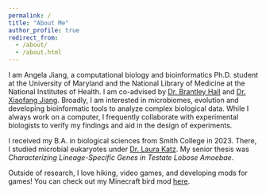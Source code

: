 ```yaml
---
permalink: /
title: "About Me"
author_profile: true
redirect_from: 
  - /about/
  - /about.html
---
```


I am Angela Jiang, a computational biology and bioinformatics Ph.D. student at the University of Maryland and the National Library of Medicine at the National Institutes of Health. I am co-advised by [Dr. Brantley Hall](https://scholar.google.com/citations?hl=en&user=zgcl-SoAAAAJ&view_op=list_works) and [Dr. Xiaofang Jiang](https://www.ncbi.nlm.nih.gov/CBBresearch/jianglab/index.html). Broadly, I am interested in microbiomes, evolution and developing bioinformatic tools to analyze complex biological data. While I always work on a computer, I frequently collaborate with experimental biologists to verify my findings and aid in the design of experiments.

I received my B.A. in biological sciences from Smith College in 2023. There, I studied microbial eukaryotes under [Dr. Laura Katz](https://www.science.smith.edu/katz-lab/). My senior thesis was *Characterizing Lineage-Specific Genes in Testate Lobose Amoebae*.

Outside of research, I love hiking, video games, and developing mods for games! You can check out my Minecraft bird mod [here](https://github.com/frikinzi/frikinzis_fauna).
